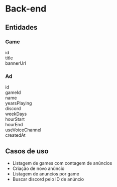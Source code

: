# Back-end

## Entidades

### Game

id  
title  
bannerUrl

### Ad

id  
gameId  
name  
yearsPlaying  
discord  
weekDays  
hourStart  
hourEnd  
useVoiceChannel  
createdAt

## Casos de uso

- Listagem de games com contagem de anúncios
- Criação de novo anúncio
- Listagem de anuncios por game
- Buscar discord pelo ID de anúncio